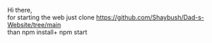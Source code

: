 Hi there,<br />
for starting the web just clone https://github.com/Shaybush/Dad-s-Website/tree/main <br/>
than npm install+ npm start
